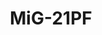---
title: "MiG-21PF"
price: 2750.00 
desc: "WEEKEND EDITION, MiG-21PF, razmera: 1/48"
img_path: "/assets/img/84127.jpg"
brand: AMMO
available: true
special_offer: false
new: false
soon: false
cat: "Plasticne-Makete"
subcat: "PM-EDUARD"
subsubcat: ""
sifra: "84127"
---